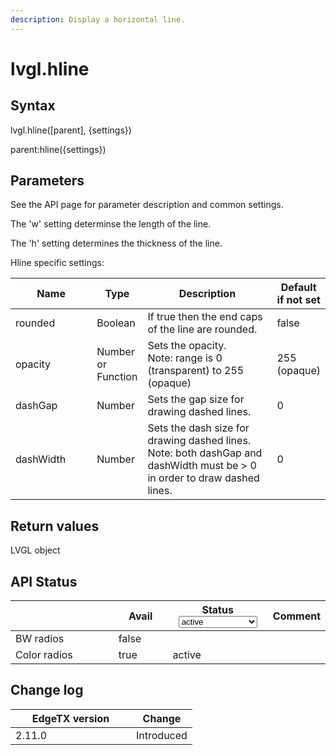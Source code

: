 ```yaml
---
description: Display a horizontal line.
---
```


# lvgl.hline

## Syntax

lvgl.hline(\[parent], {settings})

parent:hline({settings})

## Parameters

See the API page for parameter description and common settings.

The 'w' setting determinse the length of the line.

The 'h' setting determines the thickness of the line.

Hline specific settings:

<table><thead><tr><th width="134">Name</th><th>Type</th><th width="244">Description</th><th>Default if not set</th></tr></thead><tbody><tr><td>rounded</td><td>Boolean</td><td>If true then the end caps of the line are rounded.</td><td>false</td></tr><tr><td>opacity</td><td>Number or Function</td><td>Sets the opacity.<br>Note: range is 0 (transparent) to 255 (opaque)</td><td>255 (opaque)</td></tr><tr><td>dashGap</td><td>Number</td><td>Sets the gap size for drawing dashed lines.</td><td>0</td></tr><tr><td>dashWidth</td><td>Number</td><td>Sets the dash size for drawing dashed lines.<br>Note: both dashGap and dashWidth must be > 0 in order to draw dashed lines.</td><td>0</td></tr></tbody></table>

## Return values

LVGL object

## API Status

<table><thead><tr><th width="153"></th><th width="72" data-type="checkbox">Avail</th><th width="145">Status<select><option value="93c8b010d44e45efaec5c0c14d3992ac" label="active" color="blue"></option><option value="7e7074d1164048e3b0b24a02b4300f6c" label="to be depreciated" color="blue"></option></select></th><th>Comment</th></tr></thead><tbody><tr><td>BW radios</td><td>false</td><td></td><td></td></tr><tr><td>Color radios</td><td>true</td><td><span data-option="93c8b010d44e45efaec5c0c14d3992ac">active</span></td><td></td></tr></tbody></table>

## Change log

<table><thead><tr><th width="177">EdgeTX version</th><th>Change</th></tr></thead><tbody><tr><td>2.11.0</td><td>Introduced</td></tr></tbody></table>
